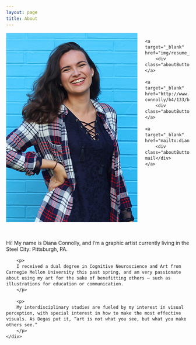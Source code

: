 ```yaml
---
layout: page
title: About
---
```


<div class="small-12 medium-4 columns">
    <img src="img/diana.jpg" style="width:100%">

    <a target="_blank" href="img/resume_nov17.pdf">
        <div class="aboutButton">Resume</div>
    </a>
    
    <a target="_blank" href="http://www.linkedin.com/pub/diana-connolly/b4/133/ba5/en">
        <div class="aboutButton">Linkedin</div>
    </a>
    
    <a target="_blank" href="mailto:dianaconnolly44@gmail.com">
        <div class="aboutButton">E-mail</div>
    </a>
</div>

<div class="small-12 medium-7 columns">
    <div class="bio">
        <p>
        <br>
        <br>
        Hi! My name is Diana Connolly, and I’m a graphic artist currently living in the Steel City: Pittsburgh, PA.
        </p>

        <p>
        I received a dual degree in Cognitive Neuroscience and Art from Carnegie Mellon University this past spring, and am very passionate about using my art for the sake of benefitting others — such as illustrations for education or communication. 
        </p>

        <p>
        My interdisciplinary studies are fueled by my interest in visual perception, with special interest in how to make the most effective visuals. As Degas put it, “art is not what you see, but what you make others see.”
        </p>
    </div>
</div>



